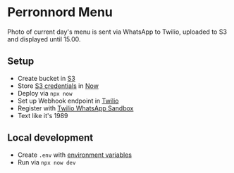 # Perronnord Menu

Photo of current day's menu is sent via WhatsApp to Twilio, uploaded to S3 and displayed until 15.00.

## Setup

- Create bucket in [S3](https://aws.amazon.com/s3/)
- Store [S3 credentials](./now.json) in [Now](https://zeit.co/docs/v2/serverless-functions/env-and-secrets)
- Deploy via `npx now`
- Set up Webhook endpoint in [Twilio](https://www.twilio.com/docs/usage/webhooks)
- Register with [Twilio WhatsApp Sandbox](https://www.twilio.com/docs/sms/whatsapp/api#twilio-sandbox-for-whatsapp)
- Text like it's 1989

## Local development

- Create `.env` with [environment variables](./now.json)
- Run via `npx now dev`
